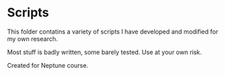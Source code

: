 # Scripts

This folder contatins a variety of scripts I have developed and modified for my own research.

Most stuff is badly written, some barely tested. Use at your own risk.

Created for Neptune course.
